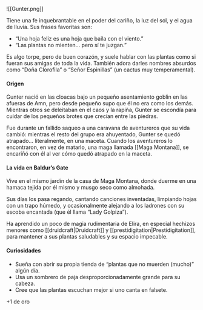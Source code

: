 ![[Gunter.png]]

Tiene una fe inquebrantable en el poder del cariño, la luz del sol, y el agua de lluvia.
Sus frases favoritas son:

- “Una hoja feliz es una hoja que baila con el viento.”
- “Las plantas no mienten… pero sí te juzgan.”

Es algo torpe, pero de buen corazón, y suele hablar con las plantas como si fueran sus amigas de toda la vida. También adora darles nombres absurdos como “Doña Clorofila” o “Señor Espinillas” (un cactus muy temperamental).

#### Origen

Gunter nació en las cloacas bajo un pequeño asentamiento goblin en las afueras de Amn, pero desde pequeño supo que él no era como los demás. Mientras otros se deleitaban en el caos y la rapiña, Gunter se escondía para cuidar de los pequeños brotes que crecían entre las piedras.

Fue durante un fallido saqueo a una caravana de aventureros que su vida cambió: mientras el resto del grupo era ahuyentado, Gunter se quedó atrapado… literalmente, en una maceta. Cuando los aventureros lo encontraron, en vez de matarlo, una maga llamada [[Maga Montana]], se encariñó con él al ver cómo quedó atrapado en la maceta.

#### La vida en Baldur’s Gate

Vive en el mismo jardin de la casa de Maga Montana, donde duerme en una hamaca tejida por él mismo y musgo seco como almohada.

Sus días los pasa regando, cantando canciones inventadas, limpiando hojas con un trapo húmedo, y ocasionalmente alejando a los ladrones con su escoba encantada (que él llama “Lady Golpiza”).

Ha aprendido un poco de magia rudimentaria de Elira, en especial hechizos menores como [[druidcraft|Druidcraft]] y [[prestidigitation|Prestidigitation]], para mantener a sus plantas saludables y su espacio impecable.

#### Curiosidades

- Sueña con abrir su propia tienda de “plantas que no muerden (mucho)” algún día.
- Usa un sombrero de paja desproporcionadamente grande para su cabeza.
- Cree que las plantas escuchan mejor si uno canta en falsete.

+1 de oro
